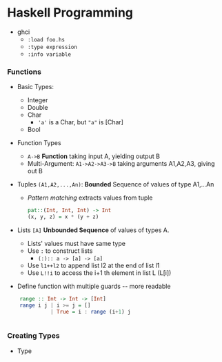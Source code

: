 # Haskell Programming

* ghci
    * `:load foo.hs`
    * `:type expression`
    * `:info variable`



### Functions
* Basic Types:
    * Integer
    * Double
    * Char
        * `'a'` is a Char, but `"a"` is [Char]
    * Bool
* Function Types
    * `A->B` **Function** taking input A, yielding output B
    * Multi-Argument: `A1->A2->A3->B` taking arguments A1,A2,A3, giving out B
* Tuples `(A1,A2,...,An)`: **Bounded** Sequence of values of type A1,...An
    * *Pattern matching* extracts values from tuple  
        ```Haskell
        pat::(Int, Int, Int) -> Int
        (x, y, z) = x * (y + z)
        ```
* Lists `[A]` **Unbounded Sequence** of values of types A.
    * Lists' values must have same type
    * Use `:` to construct lists
        * `(:):: a -> [a] -> [a] `
    * Use `l1++l2` to append list l2 at the end of list l1
    * Use `L!!i` to access the i+1 th element in list L (L[i])

* Define function with multiple guards -- more readable
```Haskell
    range :: Int -> Int -> [Int]
    range i j | i >= j = []
              | True = i : range (i+1) j
    
 ```
 
 ### Creating Types

* Type 
